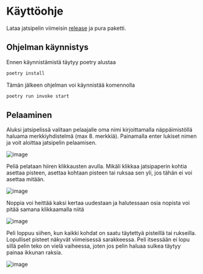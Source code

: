 # Käyttöohje

Lataa jatsipelin viimeisin [release](https://github.com/alumppio/ot-harjoitustyo/releases) ja pura paketti.

## Ohjelman käynnistys
Ennen käynnistämistä täytyy poetry alustaa
```bash
poetry install
```

Tämän jälkeen ohjelman voi käynnistää komennolla
```bash
poetry run invoke start
```

## Pelaaminen

Aluksi jatsipelissä valitaan pelaajalle oma nimi kirjoittamalla näppäimistöllä haluama merkkiyhdistelmä (max 8. merkkiä). Painamalla enter lukiset nimen ja voit aloittaa jatsipelin pelaamisen.

![image](https://user-images.githubusercontent.com/98692578/235775875-9d716002-9347-497b-b3d7-349ba30ed464.png)

Peliä pelataan hiiren klikkausten avulla. Mikäli klikkaa jatsipaperin kohtia asettaa pisteen, asettaa kohtaan pisteen tai ruksaa sen yli, jos tähän ei voi asettaa mitään. 

![image](https://user-images.githubusercontent.com/98692578/235776423-7d9065d6-e048-40ed-a4ef-cb0a8585bea3.png)

Noppia voi heittää kaksi kertaa uudestaan ja halutessaan osia nopista voi pitää samana klikkaamalla niitä

![image](https://user-images.githubusercontent.com/98692578/235776647-2e3c3a8b-3bc9-4244-8027-bba175cf0671.png)

Peli loppuu siihen, kun kaikki kohdat on saatu täytettyä pisteillä tai rukseilla. Lopulliset pisteet näkyvät viimeisessä sarakkeessa. Peli itsessään ei lopu sillä pelin teko on vielä vaiheessa, joten jos pelin haluaa sulkea täytyy painaa ikkunan raksia.

![image](https://user-images.githubusercontent.com/98692578/235777274-a0c1105d-cacd-4730-95e5-c29c17172da0.png)
